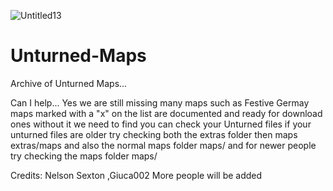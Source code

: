 ![Untitled13](https://user-images.githubusercontent.com/85449670/120948085-65b91f80-c70f-11eb-8416-093339f5a40b.png)
# Unturned-Maps
Archive of Unturned Maps...


Can I help... Yes we are still missing many maps such as Festive Germay maps marked with a "x" on the list are documented and ready for download ones without it we need to find you can check your Unturned files if your unturned files are older try checking both the extras folder then maps extras/maps and also the normal maps folder maps/ and for newer people try checking the maps folder maps/ 

Credits:
Nelson Sexton 
,Giuca002
More people will be added
